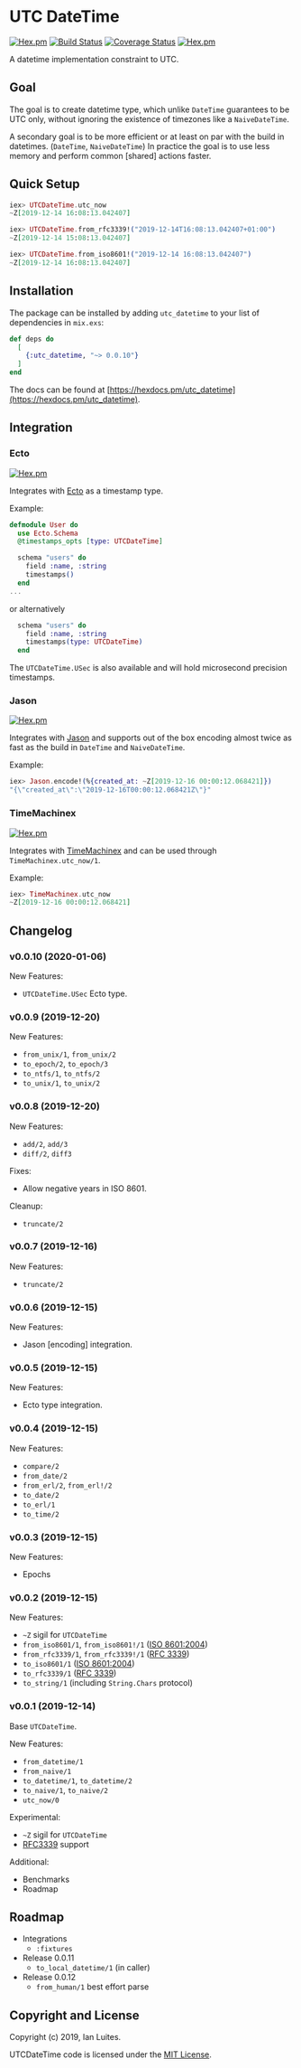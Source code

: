 # UTC DateTime

[![Hex.pm](https://img.shields.io/hexpm/v/utc_datetime.svg "Hex")](https://hex.pm/packages/utc_datetime)
[![Build Status](https://travis-ci.org/IanLuites/utc_datetime.svg?branch=master)](https://travis-ci.org/IanLuites/utc_datetime)
[![Coverage Status](https://coveralls.io/repos/github/IanLuites/utc_datetime/badge.svg?branch=master)](https://coveralls.io/github/IanLuites/utc_datetime?branch=master)
[![Hex.pm](https://img.shields.io/hexpm/l/utc_datetime.svg "License")](LICENSE)

A datetime implementation constraint to UTC.


## Goal

The goal is to create datetime type, which unlike `DateTime` guarantees to be
UTC only, without ignoring the existence of timezones like a `NaiveDateTime`.

A secondary goal is to be more efficient or at least on par with
the build in datetimes. (`DateTime`, `NaiveDateTime`)
In practice the goal is to use less memory and
perform common [shared] actions faster.


## Quick Setup

```elixir
iex> UTCDateTime.utc_now
~Z[2019-12-14 16:08:13.042407]

iex> UTCDateTime.from_rfc3339!("2019-12-14T16:08:13.042407+01:00")
~Z[2019-12-14 15:08:13.042407]

iex> UTCDateTime.from_iso8601!("2019-12-14 16:08:13.042407")
~Z[2019-12-14 16:08:13.042407]
```


## Installation

The package can be installed
by adding `utc_datetime` to your list of dependencies in `mix.exs`:

```elixir
def deps do
  [
    {:utc_datetime, "~> 0.0.10"}
  ]
end
```

The docs can be found at [https://hexdocs.pm/utc_datetime](https://hexdocs.pm/utc_datetime).


## Integration

### Ecto
[![Hex.pm](https://img.shields.io/hexpm/v/ecto.svg "Hex")](https://hex.pm/packages/ecto)

Integrates with [Ecto](https://github.com/elixir-ecto/ecto) as a timestamp type.

Example:
```elixir
defmodule User do
  use Ecto.Schema
  @timestamps_opts [type: UTCDateTime]

  schema "users" do
    field :name, :string
    timestamps()
  end
...
```
or alternatively
```elixir
  schema "users" do
    field :name, :string
    timestamps(type: UTCDateTime)
  end
```

The `UTCDateTime.USec` is also available and will hold microsecond
precision timestamps.


### Jason
[![Hex.pm](https://img.shields.io/hexpm/v/jason.svg "Hex")](https://hex.pm/packages/jason)

Integrates with [Jason](https://github.com/michalmuskala/jason) and
supports out of the box encoding almost twice as fast as the build in `DateTime`
and `NaiveDateTime`.

Example:
```elixir
iex> Jason.encode!(%{created_at: ~Z[2019-12-16 00:00:12.068421]})
"{\"created_at\":\"2019-12-16T00:00:12.068421Z\"}"
```


### TimeMachinex
[![Hex.pm](https://img.shields.io/hexpm/v/time_machinex.svg "Hex")](https://hex.pm/packages/time_machinex)

Integrates with [TimeMachinex](https://github.com/shinyscropion/TimeMachinex) and can be used through `TimeMachinex.utc_now/1`.

Example:
```elixir
iex> TimeMachinex.utc_now
~Z[2019-12-16 00:00:12.068421]
```


## Changelog

### v0.0.10 (2020-01-06)

New Features:
- `UTCDateTime.USec` Ecto type.


### v0.0.9 (2019-12-20)

New Features:
- `from_unix/1`, `from_unix/2`
- `to_epoch/2`, `to_epoch/3`
- `to_ntfs/1`, `to_ntfs/2`
- `to_unix/1`, `to_unix/2`


### v0.0.8 (2019-12-20)

New Features:
- `add/2`, `add/3`
- `diff/2`, `diff3`

Fixes:
- Allow negative years in ISO 8601.

Cleanup:
- `truncate/2`


### v0.0.7 (2019-12-16)

New Features:
- `truncate/2`


### v0.0.6 (2019-12-15)

New Features:
- Jason [encoding] integration.


### v0.0.5 (2019-12-15)

New Features:
- Ecto type integration.


### v0.0.4 (2019-12-15)

New Features:
- `compare/2`
- `from_date/2`
- `from_erl/2`, `from_erl!/2`
- `to_date/2`
- `to_erl/1`
- `to_time/2`


### v0.0.3 (2019-12-15)

New Features:
- Epochs


### v0.0.2 (2019-12-15)

New Features:
- `~Z` sigil for `UTCDateTime`
- `from_iso8601/1`, `from_iso8601!/1` ([ISO 8601:2004](https://www.iso.org/standard/40874.html))
- `from_rfc3339/1`, `from_rfc3339!/1` ([RFC 3339](https://tools.ietf.org/html/rfc3339))
- `to_iso8601/1` ([ISO 8601:2004](https://www.iso.org/standard/40874.html))
- `to_rfc3339/1` ([RFC 3339](https://tools.ietf.org/html/rfc3339))
- `to_string/1` (including `String.Chars` protocol)


### v0.0.1 (2019-12-14)

Base `UTCDateTime`.

New Features:
- `from_datetime/1`
- `from_naive/1`
- `to_datetime/1`, `to_datetime/2`
- `to_naive/1`, `to_naive/2`
- `utc_now/0`

Experimental:
- `~Z` sigil for `UTCDateTime`
- [RFC3339](https://tools.ietf.org/html/rfc3339) support

Additional:
- Benchmarks
- Roadmap


## Roadmap

- Integrations
  - `:fixtures`
- Release 0.0.11
  - `to_local_datetime/1` (in caller)
- Release 0.0.12
  - `from_human/1` best effort parse


## Copyright and License

Copyright (c) 2019, Ian Luites.

UTCDateTime code is licensed under the [MIT License](LICENSE.md).
